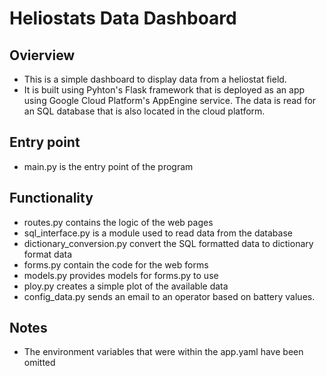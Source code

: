 # Heliostats Data Dashboard
## Ovierview
* This is a simple dashboard to display data from a heliostat field.
* It is built using Pyhton's Flask framework that is deployed as an app using
Google Cloud Platform's AppEngine service. The data is read for an SQL database that
is also located in the cloud platform.

## Entry point
* main.py is the entry point of the program

## Functionality
* routes.py contains the logic of the web pages
* sql_interface.py is a module used to read data from the database
* dictionary_conversion.py convert the SQL formatted data to dictionary format data
* forms.py contain the code for the web forms
* models.py provides models for forms.py to use
* ploy.py creates a simple plot of the available data
* config_data.py sends an email to an operator based on battery values.

## Notes
* The environment variables that were within the app.yaml have been omitted